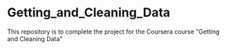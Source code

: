 # Getting_and_Cleaning_Data
This repository is to complete the project for the Coursera course "Getting and Cleaning Data"
